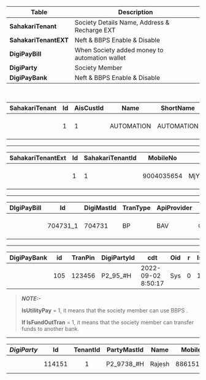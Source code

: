| Table | Description |
| ----- | ----------- |
| **SahakariTenant** | Society Details Name, Address & Recharge EXT |
| **SahakariTenantEXT** | Neft & BBPS Enable & Disable |
| **DigiPayBill** | When Society added money to automation wallet |
| **DigiParty** | Society Member |
| **DigiPayBank** | Neft & BBPS Enable & Disable |

<br>



| **SahakariTenant** | **Id** | **AisCustId** | **Name** | **ShortName** | **IconHtml** | **R** | **T** | **Address** | **CreditLimit** | **uid** | **cdt** | **Contact** | **Mid** | **IsPaymentBank** |
| -------------- | --- | --------- | ---- | --------- | -------- | --- | --- | ------- | ----------- | --- | --- | ------- | --- | ------------- |
|  | 1 | 1 | AUTOMATION | AUTOMATION |  | 0 | 0 | BENGALURU | 500 | shilpahere26@outlook.com | 2019-07-24 7:45:07 | AUTOMATION | NULL | 1 |

***

| **SahakariTenantExt** | **Id** | **SahakariTenantId** | **MobileNo** | **Urn** | **CompId** | **ECode** | **BankId** | **cdt** | **R** | **T** | **IsUtilityPay** | **IsCardIntegration** | **IsFundOutTran** |  |  |  |  |  |
| ----------------- | --- | ---------------- | -------- | --- | ------ | ----- | ------ | --- | --- | --- | ------------ | ----------------- | ------------- | --- | --- | --- | --- | --- |
|  | 1 | 1 | 9004035654 | MjYxOF8xMfMjAwNjdfMjAyMw=== | 115625 | NARA | 1814019 | 2022-06-21 15:52:10 | 0 | 0 | 1 | 0 | 1 |  |  |  |  |  |

***

| **DIgiPayBill** | **Id** | **DigiMastId** | **TranType** | **ApiProvider** | **ExtAgentCode** | **DigiOrgId** | **PartymastID** | **Acsubid** | **UserName** | **DigiBillerId** | **APiConsumerNo** | **APIRequestID** | **ApiTranRefId** | **DigiBillBenId** | **Deposit** | **Withdraw** | **CDt** | **R** |
| ----------- | --- | ---------- | -------- | ----------- | ------------ | --------- | ----------- | ------- | -------- | ------------ | ------------- | ------------ | ------------ | ------------- | ------- | -------- | --- | --- |
|  | 704731\_1 | 704731 | BP | BAV | CC01CV74AGTU00000005 | 1 | P2\_1850\_#H | A\_1959\_#H | 9663027279 | BILAVJIO000001 | Mobile Number | YDVNGJNZ3OKEOUPY3I5AXO64C1J41861450 | NULL | NULL | 0 | 149 | 2024-07-04 9:21:08 | 0 |

***

| **DigiPayBank** | **id** | **TranPin** | **DigiPartyId** | **cdt** | **Oid** | **r** | **IsUtilityPay** | **IsFundOutTran** |
| ----------- | --- | ------- | ----------- | --- | --- | --- | ------------ | ------------- |
|  | 105 | 123456 | P2\_95\_#H | 2022-09-02 8:50:17 | Sys | 0 | 1 | 1 |

> ***NOTE:-***
> 
> **IsUtilityPay** = 1, it means that the society member can use BBPS .
> 
> **If IsFundOutTran** = 1, it means that the society member can transfer funds to another bank.

***

| ***DigiParty*** | **Id** | **TenantId** | **PartyMastId** | **Name** | **MobileNo** | **Email** | **R** | **T** | **OID** | **UN** | **UCID** | **UC** | **CDt** | **EDt** | **MId** | **PartyActid** | **PartyNo** | **Sdid** | **DigiOrgid** |
| --------- | :---: | :------: | :---------: | :---: | :------: | :---: | :---: | :---: | :---: | :---: | :---: | :---: | :---: | :---: | :---: | :--------: | :-----: | :---: | :-------: |
|  | 114151 | 1 | P2\_9738\_#H | Rajesh | 8861513123 | NULL | 0 | 0 | #ADMIN | admin | A | A | 2021-09-03 06:44:23.790 | 2021-09-03 00:14:22.000 | 11 | NULL | 00001003182 | 1 | 1 |
